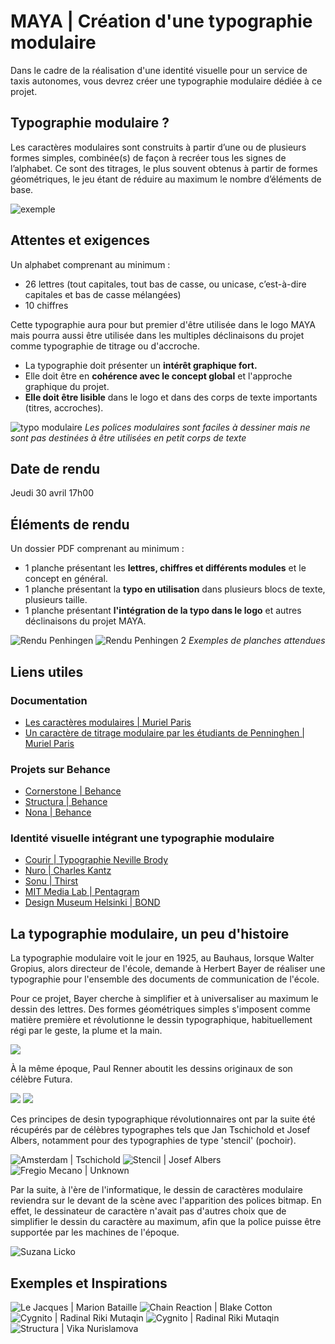 # MAYA | Création d'une typographie modulaire

Dans le cadre de la réalisation d'une identité visuelle pour un service de taxis autonomes, vous devrez créer une typographie modulaire dédiée à ce projet.

## Typographie modulaire ?

Les caractères modulaires sont construits à partir d’une ou de plusieurs formes simples, combinée(s) de façon à recréer tous les signes de l’alphabet. Ce sont des titrages, le plus souvent obtenus à partir de formes géométriques, le jeu étant de réduire au maximum le nombre d’éléments de base.

![exemple](https://cdn.dribbble.com/users/3351193/screenshots/6191140/dribbble_brick_font3-07.png)

## Attentes et exigences

Un alphabet comprenant au minimum :
- 26 lettres (tout capitales, tout bas de casse, ou unicase, c’est-à-dire capitales et bas de casse mélangées)
- 10 chiffres

Cette typographie aura pour but premier d'être utilisée dans le logo MAYA mais pourra aussi être utilisée dans les multiples déclinaisons du projet comme typographie de titrage ou d'accroche.

- La typographie doit présenter un **intérêt graphique fort.**
- Elle doit être en **cohérence avec le concept global** et l'approche graphique du projet.
- **Elle doit être lisible** dans le logo et dans des corps de texte importants (titres, accroches).

![typo modulaire](https://www.prototypo.io/wp-content/uploads/fly-images/1126/modular-typeface-2008-780x540.png)
*Les polices modulaires sont faciles à dessiner mais ne sont pas destinées à être utilisées en petit corps de texte*

## Date de rendu

Jeudi 30 avril 17h00

## Éléments de rendu

Un dossier PDF comprenant au minimum :

- 1 planche présentant les **lettres, chiffres et différents modules** et le concept en général.
- 1 planche présentant la **typo en utilisation** dans plusieurs blocs de texte, plusieurs taille. 
- 1 planche présentant **l'intégration de la typo dans le logo** et autres déclinaisons du projet MAYA.


![Rendu Penhingen](https://typomanie.fr/wp-content/uploads/2011/11/Marguerite.GODELUCK.LouisHerbeval.DA2B.CM2_-1.jpg)
![Rendu Penhingen 2](https://typomanie.fr/wp-content/uploads/2011/11/Marguerite.GODELUCK.LouisHerbevalDA2B.CM_-2.jpg)
*Exemples de planches attendues* 

## Liens utiles

### Documentation

- [Les caractères modulaires | Muriel Paris](http://typomanie.fr/les-caracteres-modulaires/)
- [Un caractère de titrage modulaire par les étudiants de Penninghen | Muriel Paris](https://typomanie.fr/un-caractere-de-titrage-modulaire/)

### Projets sur Behance

- [Cornerstone | Behance](https://www.behance.net/gallery/29835665/Cornerstone-Free-Font?tracking_source=search_projects_recommended%7Cmodular%20typeface)
- [Structura | Behance](https://www.behance.net/gallery/41919357/STRUCTURA-Modular-Typeface?tracking_source=search_projects_recommended%7Cstructura)
- [Nona | Behance](https://www.behance.net/gallery/48933487/Nona-Font-Family?tracking_source=search_projects_recommended%7Cmodular%20typeface)

### Identité visuelle intégrant une typographie modulaire

- [Courir | Typographie Neville Brody](http://www.freedomprocessstudio.com/projects/20~black-concept-courir)
- [Nuro | Charles Kantz](http://www.charleskantz.com/nuro-brand)
- [Sonu | Thirst](https://3st.com/work/sonu)
- [MIT Media Lab | Pentagram](https://www.underconsideration.com/brandnew/archives/new_logo_and_identity_for_mit_media_lab_by_pentagram.php)
- [Design Museum Helsinki | BOND](https://bond-agency.com/project/design-museum-helsinki)

## La typographie modulaire, un peu d'histoire

La typographie modulaire voit le jour en 1925, au Bauhaus, lorsque Walter Gropius, alors directeur de l'école, demande à Herbert Bayer de réaliser une typographie pour l'ensemble des documents de communication de l'école.

Pour ce projet, Bayer cherche à simplifier et à universaliser au maximum le dessin des lettres. Des formes géométriques simples s'imposent comme matière première et révolutionne le dessin typographique, habituellement régi par le geste, la plume et la main.

![](http://indexgrafik.fr/wp-content/uploads/Herbert-Bayer-universal-alphabet.jpg)

À la même époque, Paul Renner aboutit les dessins originaux de son célèbre Futura.

![](http://indexgrafik.fr/wp-content/uploads/Paul-renner-specimen-caractere-futura.jpg)
![](http://indexgrafik.fr/wp-content/uploads/Paul-renner-futura-dessin-original.jpg)

Ces principes de desin typographique révolutionnaires ont par la suite été récupérés par de célèbres typographes tels que Jan Tschichold et Josef Albers, notamment pour des typographies de type 'stencil' (pochoir).

![Amsterdam | Tschichold](https://static01.nyt.com/images/2008/10/26/books/heller-4.jpg)
![Stencil | Josef Albers](https://nadinechicken.files.wordpress.com/2011/12/bauhaus_013.jpg)
![Fregio Mecano | Unknown](http://luc.devroye.org/FregioMecano-1920s--.jpg)

Par la suite, à l'ère de l'informatique, le dessin de caractères modulaire reviendra sur le devant de la scène avec l'apparition des polices bitmap. En effet, le dessinateur de caractère n'avait pas d'autres choix que de simplifier le dessin du caractère au maximum, afin que la police puisse être supportée par les machines de l'époque.

![Suzana Licko](https://cdn.myfonts.net/s/ec/cc-201606/2xcc-lo-res.png)

## Exemples et Inspirations

![Le Jacques | Marion Bataille](https://reso-nance.org/wiki/_media/projets/typo-modulaire/sans_titre-15.jpg)
![Chain Reaction | Blake Cotton](https://www.blakecotton.com/wp-content/uploads/2019/04/Poster_Mockup_Hozizontal.jpg)
![Cygnito | Radinal Riki Mutaqin ](https://d39l2hkdp2esp1.cloudfront.net/img/type/T10540_2x/c/T10540_05.jpg?20190306214106)
![Cygnito | Radinal Riki Mutaqin ](https://d39l2hkdp2esp1.cloudfront.net/img/type/T10540_2x/c/T10540_07.jpg?20190306214106)
![Structura | Vika Nurislamova ](https://mir-s3-cdn-cf.behance.net/project_modules/1400_opt_1/ffbe2b41919357.57b9edc10c5b1.jpg)






